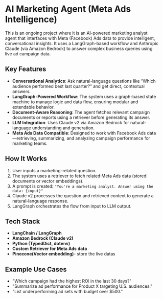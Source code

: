 # AI Marketing Agent (Meta Ads Intelligence)

This is an ongoing  project where it is an AI-powered marketing analyst agent that interfaces with Meta (Facebook) Ads data to provide intelligent, 
conversational insights. It uses a LangGraph-based workflow and Anthropic Claude (via Amazon Bedrock) to answer complex business queries using live ad campaign data.

## Key Features

- **Conversational Analytics**: Ask natural-language questions like “Which audience performed best last quarter?” and get direct, contextual answers.
- **LangGraph-Powered Workflow**: The system uses a graph-based state machine to manage logic and data flow, ensuring modular and extendable behavior.
- **Document-Aware Reasoning**: The agent fetches relevant campaign documents or reports using a retriever before generating its answer.
- **LLM Integration**: Uses Claude v2 via Amazon Bedrock for natural-language understanding and generation.
- **Meta Ads Data Compatible**: Designed to work with Facebook Ads data—retrieving, summarizing, and analyzing campaign performance for marketing teams.

## How It Works

1. User inputs a marketing-related question.
2. The system uses a retriever to fetch related Meta Ads data (stored documents or vector embeddings).
3. A prompt is created: `"You're a marketing analyst. Answer using the data: {input}"`
4. Claude v2 processes the question and retrieved context to generate a natural-language response.
5. LangGraph orchestrates the flow from input to LLM output.

## Tech Stack

- **LangChain / LangGraph**
- **Amazon Bedrock (Claude v2)**
- **Python (TypedDict, dotenv)**
- **Custom Retriever for Meta Ads data**
- **Pinecone(Vector embedding)**- store the live datas 

##  Example Use Cases

- "Which campaign had the highest ROI in the last 30 days?"
- "Summarize ad performance for Product X targeting U.S. audiences."
- "List underperforming ad sets with budget over $500."


